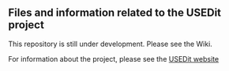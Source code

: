 ## Files and information related to the USEDit project

This repository is still under development. Please see the Wiki.

For information about the project, please see the [USEDit website](http://myweb.fsu.edu/aglerum/usedit.html)
